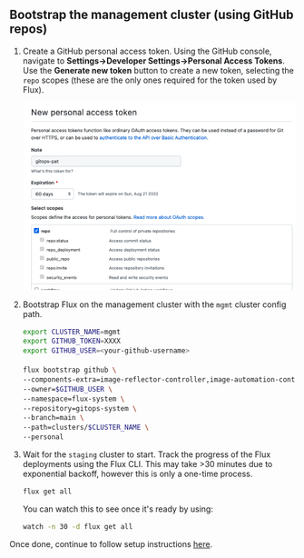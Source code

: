 ## Bootstrap the management cluster (using GitHub repos)

1. Create a GitHub personal access token. Using the GitHub console, navigate to **Settings->Developer Settings->Personal Access Tokens**.
   Use the **Generate new token** button to create a new token, selecting the `repo` scopes (these are
   the only ones required for the token used by Flux).

   ![](GitHub-PAT.png)

2. Bootstrap Flux on the management cluster with the `mgmt` cluster config path.
   ```bash
   export CLUSTER_NAME=mgmt
   export GITHUB_TOKEN=XXXX
   export GITHUB_USER=<your-github-username>

   flux bootstrap github \
   --components-extra=image-reflector-controller,image-automation-controller \
   --owner=$GITHUB_USER \
   --namespace=flux-system \
   --repository=gitops-system \
   --branch=main \
   --path=clusters/$CLUSTER_NAME \
   --personal
   ```

3. Wait for the `staging` cluster to start. Track the progress of the Flux
   deployments using the Flux CLI. This may take >30 minutes due to exponential
   backoff, however this is only a one-time process.
   ```bash
   flux get all
   ```
   You can watch this to see once it's ready by using:
   ```bash
   watch -n 30 -d flux get all
   ```


Once done, continue to follow setup instructions [here](../../README.md#connect-to-cluster).
